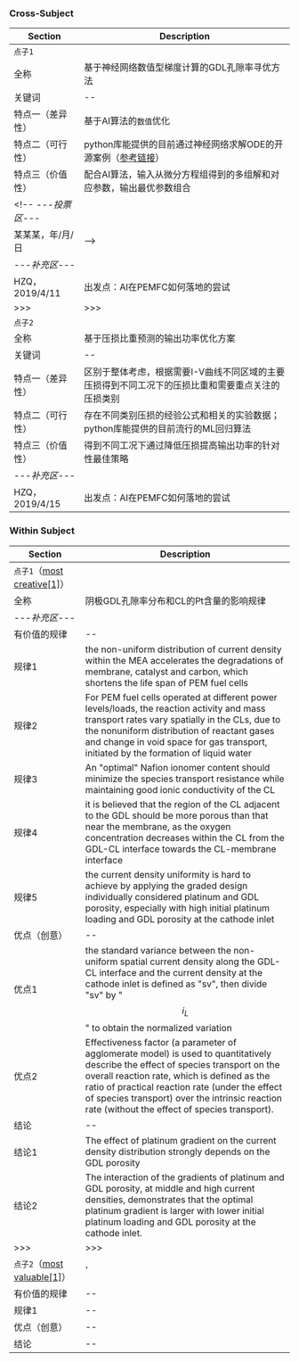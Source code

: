 <!-- <script type="text/javascript" src="http://cdn.mathjax.org/mathjax/latest/MathJax.js?config=default"></script> -->

### Cross-Subject

Section | Description |
------------ | -------------
`点子1` |
全称 | 基于神经网络数值型梯度计算的GDL孔隙率寻优方法
关键词 | --
特点一（差异性） | 基于AI算法的`数值`优化
特点二（可行性） | python库能提供的目前通过神经网络求解ODE的开源案例（[参考链接]()）
特点三（价值性） | 配合AI算法，输入从微分方程组得到的多组解和对应参数，输出最优参数组合
<!-- *---投票区---* |
某某某，年/月/日 | -->
*---补充区---* | 
HZQ，2019/4/11 | 出发点：AI在PEMFC如何落地的尝试
\>>> | \>>>
`点子2` |
全称 | 基于压损比重预测的输出功率优化方案
关键词 | --
特点一（差异性） | 区别于整体考虑，根据需要I-V曲线不同区域的主要压损得到不同工况下的压损比重和需要重点关注的压损类别
特点二（可行性） | 存在不同类别压损的经验公式和相关的实验数据；python库能提供的目前流行的ML回归算法
特点三（价值性） | 得到不同工况下通过降低压损提高输出功率的针对性最佳策略
*---补充区---* | 
HZQ，2019/4/15 | 出发点：AI在PEMFC如何落地的尝试

### Within Subject

Section | Description |
------------ | -------------
`点子1`（[most creative[1]](./GDL_PorosityDistribution.md#Representative_theses)） |
全称 | 阴极GDL孔隙率分布和CL的Pt含量的影响规律
*---补充区---* | 
有价值的规律 | -- 
规律1 | the non-uniform distribution of current density within the MEA accelerates the degradations of membrane, catalyst and carbon, which shortens the life span of PEM fuel cells
规律2 | For PEM fuel cells operated at different power levels/loads, the reaction activity and mass transport rates vary spatially in the CLs, due to the nonuniform distribution of reactant gases and change in void space for gas transport, initiated by the formation of liquid water
规律3 | An "optimal" Nafion ionomer content should minimize the species transport resistance while maintaining good ionic conductivity of the CL
规律4 | it is believed that the region of the CL adjacent to the GDL should be more porous than that near the membrane, as the oxygen concentration decreases within the CL from the GDL-CL interface towards the CL-membrane interface
规律5 | the current density uniformity is hard to achieve by applying the graded design individually considered platinum and GDL porosity, especially with high initial platinum loading and GDL porosity at the cathode inlet
优点（创意） | --
优点1 | the standard variance between the non-uniform spatial current density along the GDL-CL interface and the current density at the cathode inlet is defined as "sv", then divide "sv" by "$$i_{L}$$" to obtain the normalized variation
优点2 | Effectiveness factor (a parameter of agglomerate model) is used to quantitatively describe the effect of species transport on the overall reaction rate, which is defined as the ratio of practical reaction rate (under the effect of species transport) over the intrinsic reaction rate (without the effect of species transport).
结论 | --
结论1 | The effect of platinum gradient on the current density distribution strongly depends on the GDL porosity
结论2 | The interaction of the gradients of platinum and GDL porosity, at middle and high current densities, demonstrates that the optimal platinum gradient is larger with lower initial platinum loading and GDL porosity at the cathode inlet.
\>>> | \>>>
`点子2`（[most valuable[1]](./GDL_PorosityDistribution.md##Representative_theses)） |'
有价值的规律 | -- 
规律1 | --
优点（创意） | --
结论 | --